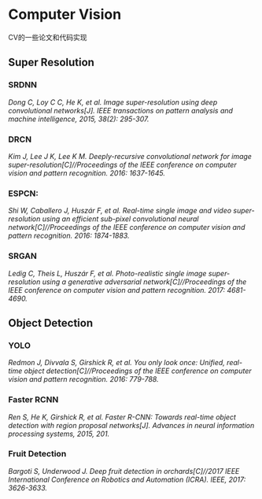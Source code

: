 # Computer Vision

CV的一些论文和代码实现

## Super Resolution

### SRDNN

*Dong C, Loy C C, He K, et al. Image super-resolution using deep convolutional networks[J]. IEEE transactions on pattern analysis and machine intelligence, 2015, 38(2): 295-307.*

### DRCN

*Kim J, Lee J K, Lee K M. Deeply-recursive convolutional network for image super-resolution[C]//Proceedings of the IEEE conference on computer vision and pattern recognition. 2016: 1637-1645.*

### ESPCN:

*Shi W, Caballero J, Huszár F, et al. Real-time single image and video super-resolution using an efficient sub-pixel convolutional neural network[C]//Proceedings of the IEEE conference on computer vision and pattern recognition. 2016: 1874-1883.*

### SRGAN

*Ledig C, Theis L, Huszár F, et al. Photo-realistic single image super-resolution using a generative adversarial network[C]//Proceedings of the IEEE conference on computer vision and pattern recognition. 2017: 4681-4690.*



## Object Detection

### YOLO

*Redmon J, Divvala S, Girshick R, et al. You only look once: Unified, real-time object detection[C]//Proceedings of the IEEE conference on computer vision and pattern recognition. 2016: 779-788.*

### Faster RCNN

*Ren S, He K, Girshick R, et al. Faster R-CNN: Towards real-time object detection with region proposal networks[J]. Advances in neural information processing systems, 2015, 201.*

### Fruit Detection

*Bargoti S, Underwood J. Deep fruit detection in orchards[C]//2017 IEEE International Conference on Robotics and Automation (ICRA). IEEE, 2017: 3626-3633.*



